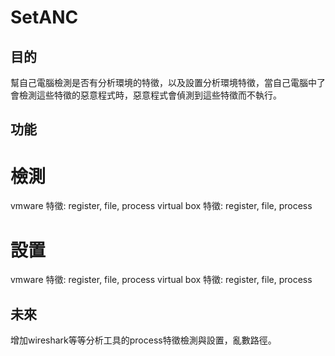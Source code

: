 # SetANC

## 目的
幫自己電腦檢測是否有分析環境的特徵，以及設置分析環境特徵，當自己電腦中了會檢測這些特徵的惡意程式時，惡意程式會偵測到這些特徵而不執行。

## 功能
# 檢測
vmware 特徵: register, file, process
virtual box 特徵: register, file, process

# 設置
vmware 特徵: register, file, process
virtual box 特徵: register, file, process

## 未來
增加wireshark等等分析工具的process特徵檢測與設置，亂數路徑。
